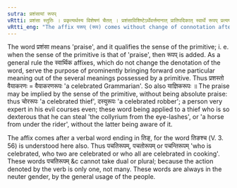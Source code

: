 ```yaml
---
sutra: प्रशंसायां रूपप्
vRtti: प्रशंसा स्तुतिः । प्रकृत्यर्थस्य विशेषणं चैतत् । प्रशंसाविशिष्टेऽर्थेवर्त्तमानात् प्रातिपदिकात् स्वार्थे रूपप् प्रत्ययो भवति ॥
vRtti_eng: "The affix परूप् (रूप) comes without change of connotation after a stem (nominal or verbal) denoting praise."
---
```

The word प्रशंसा means 'praise', and it qualifies the sense of the primitive; i. e. when the sense of the primitive is that of 'praise', then रूपप् is added. As a general rule the स्वार्थिक affixes, which do not change the denotation of the word, serve the purpose of prominently bringing forward one particular meaning out of the several meanings possessed by a primitive. Thus प्रशस्तो वैयाकरणः = वैयाकरणरूपः 'a celebrated Grammarian'. So also याज्ञिकरूपः ॥ The praise may be implied by the sense of the primitive, without being absolute praise: thus चोररूपः 'a celebrated thief', दस्युरूपः 'a celebrated robber'; a person very expert in his evil courses even; these word being applied to a thief who is so dexterous that he can steal 'the collyrium from the eye-lashes', or 'a horse from under the rider', without the latter being aware of it.

The affix comes after a verbal word ending in तिङ्, for the word तिङश्च (V. 3. 56) is understood here also. Thus पचतिरूपम्, पचतोरूपम् or पचन्तिरूपम् 'who is celebrated, who two are celebrated or who all are celebrated in cooking'. These words पचतिरूपम् &c cannot take dual or plural; because the action denoted by the verb is only one, not many. These words are always in the neuter gender, by the general usage of the people.
